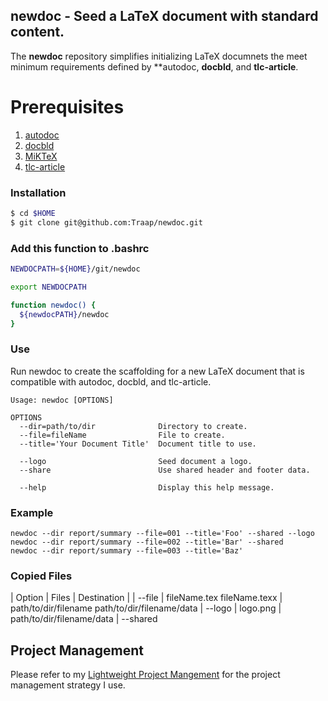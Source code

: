 ## newdoc - Seed a LaTeX document with standard content. 
The **newdoc** repository simplifies initializing LaTeX documnets the meet
minimum requirements defined by **autodoc, **docbld**, and **tlc-article**. 

# Prerequisites 
1. [autodoc](https://GitHub.com/Traap/autodoc.git)
1. [docbld](https://GitHub.com/Traap/docbld.git)
1. [MiKTeX](https://miktex.org/download)
1. [tlc-article](https://GitHub.com/Traap/tlc-article.git)


### Installation
```bash
$ cd $HOME
$ git clone git@github.com:Traap/newdoc.git
```

### Add this function to .bashrc
```bash
NEWDOCPATH=${HOME}/git/newdoc

export NEWDOCPATH

function newdoc() {
  ${newdocPATH}/newdoc 
}
```

### Use
Run newdoc to create the scaffolding for a new LaTeX document that is compatible
with autodoc, docbld, and tlc-article.
```
Usage: newdoc [OPTIONS]

OPTIONS
  --dir=path/to/dir              Directory to create.
  --file=fileName                File to create.
  --title='Your Document Title'  Document title to use.

  --logo                         Seed document a logo.
  --share                        Use shared header and footer data.

  --help                         Display this help message.

```
### Example
```
newdoc --dir report/summary --file=001 --title='Foo' --shared --logo
newdoc --dir report/summary --file=002 --title='Bar' --shared
newdoc --dir report/summary --file=003 --title='Baz' 
```
### Copied Files
| Option | Files                      | Destination |
| --file | fileName.tex fileName.texx | path/to/dir/filename path/to/dir/filename/data
| --logo | logo.png                   | path/to/dir/filename/data
| --shared  

## Project Management
Please refer to my [Lightweight Project Mangement](https://github.com/Traap/lpm)
for the project management strategy I use.
